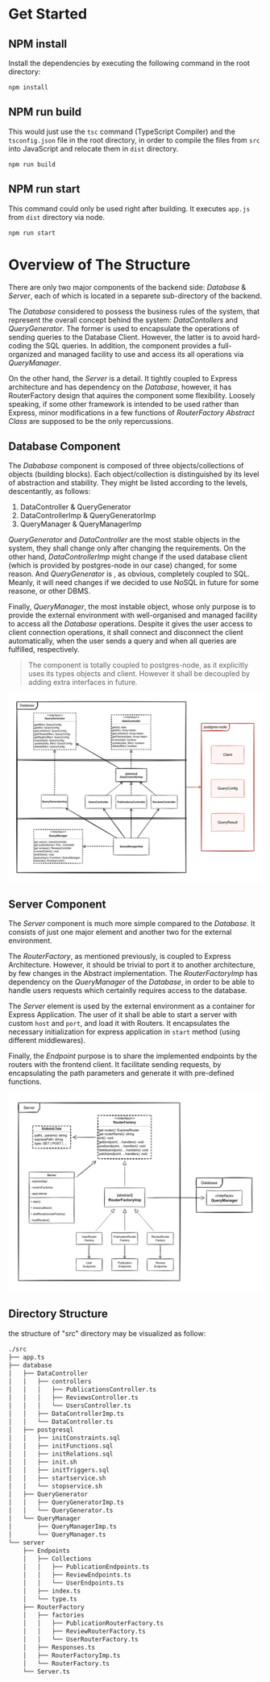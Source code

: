 # Get Started

## NPM install
Install the dependencies by executing the following command in the root directory:
```
npm install
```

## NPM run build
This would just use the `tsc` command (TypeScript Compiler) and the `tsconfig.json` file in the root directory, in order to compile the files from `src` into JavaScript and relocate them in `dist` directory.
```
npm run build
```

## NPM run start
This command could only be used right after building. It executes `app.js` from `dist` directory via node.
```
npm run start
```


# Overview of The Structure

There are only two major components of the backend side: _Database_ & _Server_, each of which is located in a separete sub-directory of the backend. 

The _Database_ considered to possess the business rules of the system, that represent the overall concept behind the system: _DataContollers_ and _QueryGenerator_. The former is used to encapsulate the operations of sending queries to the Database Client. However, the latter is to avoid hard-coding the SQL queries. In addition, the component provides a full-organized and managed facility to use and access its all operations via _QueryManager_.

On the other hand, the _Server_ is a detail. It tightly coupled to Express architecture and has dependency on the _Database_, however, it has RouterFactory design that aquires the component some flexibility. Loosely speaking, if some other framework is intended to be used rather than Express, minor modifications in a few functions of _RouterFactory Abstract Class_ are supposed to be the only repercussions.

## Database Component
The _Dababase_ component is composed of three objects/collections of objects (building blocks). Each object/collection is distinguished by its level of abstraction and stability. They might be listed according to the levels, descentantly, as follows:

1. DataController & QueryGenerator 
2. DataControllerImp & QueryGeneratorImp
3. QueryManager & QueryManagerImp

_QueryGenerator_ and _DataController_ are the most stable objects in the system, they shall change only after changing the requirements. On the other hand, _DataControllerImp_ might change if the used database client (which is provided by postgres-node in our case) changed, for some reason. And _QueryGenerator_ is , as obvious, completely coupled to SQL. Meanly, it will need changes if we decided to use NoSQL in future for some reasone, or other DBMS.

Finally, _QueryManager_, the most instable object, whose only purpose is to provide the external environment with well-organised and managed facility to access all the _Database_ operations. Despite it gives the user access to client connection operations, it shall connect and disconnect the client automatically, when the user sends a query and when all queries are fulfilled, respectively.

> The component is totally coupled to postgres-node, as it explicitly uses its types objects and client. However it shall be decoupled by adding extra interfaces in future.

![database diagram](./docs/diagrams/database-diagram.svg)

## Server Component
The _Server_ component is much more simple compared to the _Database_. It consists of just one major element and another two for the external environment. 

The _RouterFactory_, as mentioned previously, is coupled to Express Architecture. However, it should be trivial to port it to another architecture, by few changes in the Abstract implementation. The _RouterFactoryImp_ has dependency on the _QueryManager_ of the _Database_, in order to be able to handle users requests which certainlly requires access to the database.

The _Server_ element is used by the external environment as a container for Express Application. The user of it shall be able to start a server with custom `host` and `port`, and load it with Routers. It encapsulates the necessary initialization for express application in `start` method (using different middlewares).

Finally, the _Endpoint_ purpose is to share the implemented endpoints by the routers with the frontend client. It facilitate sending requests, by encapsulating the path parameters and generate it with pre-defined functions.

![server diagram](./docs/diagrams/server-diagram.svg)


## Directory Structure

the structure of "src" directory may be visualized as follow:
```
./src
├── app.ts
├── database
│   ├── DataController
│   │   ├── controllers
│   │   │   ├── PublicationsController.ts
│   │   │   ├── ReviewsController.ts
│   │   │   └── UsersController.ts
│   │   ├── DataControllerImp.ts
│   │   └── DataController.ts
│   ├── postgresql
│   │   ├── initConstraints.sql
│   │   ├── initFunctions.sql
│   │   ├── initRelations.sql
│   │   ├── init.sh
│   │   ├── initTriggers.sql
│   │   ├── startservice.sh
│   │   └── stopservice.sh
│   ├── QueryGenerator
│   │   ├── QueryGeneratorImp.ts
│   │   └── QueryGenerator.ts
│   └── QueryManager
│       ├── QueryManagerImp.ts
│       └── QueryManager.ts
└── server
    ├── Endpoints
    │   ├── Collections
    │   │   ├── PublicationEndpoints.ts
    │   │   ├── ReviewEndpoints.ts
    │   │   └── UserEndpoints.ts
    │   ├── index.ts
    │   └── type.ts
    ├── RouterFactory
    │   ├── factories
    │   │   ├── PublicationRouterFactory.ts
    │   │   ├── ReviewRouterFactory.ts
    │   │   └── UserRouterFactory.ts
    │   ├── Responses.ts
    │   ├── RouterFactoryImp.ts
    │   └── RouterFactory.ts
    └── Server.ts
```
